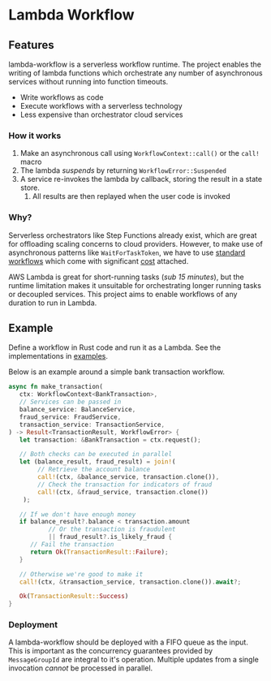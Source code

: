 # Lambda Workflow

## Features

lambda-workflow is a serverless workflow runtime. The project enables the writing of lambda functions which orchestrate any number of asynchronous services without running into function timeouts.

* Write workflows as code
* Execute workflows with a serverless technology
* Less expensive than orchestrator cloud services

### How it works
1. Make an asynchronous call using `WorkflowContext::call()` or the `call!` macro
2. The lambda *suspends* by returning `WorkflowError::Suspended`
3. A service re-invokes the lambda by callback, storing the result in a state store.
   1. All results are then replayed when the user code is invoked

### Why?

Serverless orchestrators like Step Functions already exist, which are great for offloading scaling concerns to cloud providers. However, to make use of asynchronous patterns like `WaitForTaskToken`, we have to use [standard workflows](https://docs.aws.amazon.com/step-functions/latest/dg/choosing-workflow-type.html) which come with significant [cost](https://aws.amazon.com/step-functions/pricing/) attached.

AWS Lambda is great for short-running tasks (*sub 15 minutes*), but the runtime limitation makes it unsuitable for orchestrating longer running tasks or decoupled services. This project aims to enable workflows of any duration to run in Lambda.


## Example

Define a workflow in Rust code and run it as a Lambda. See the implementations in [examples](./examples).

Below is an example around a simple bank transaction workflow.

```rust
async fn make_transaction(
   ctx: WorkflowContext<BankTransaction>,
   // Services can be passed in
   balance_service: BalanceService,
   fraud_service: FraudService,
   transaction_service: TransactionService,
) -> Result<TransactionResult, WorkflowError> {
   let transaction: &BankTransaction = ctx.request();

   // Both checks can be executed in parallel
   let (balance_result, fraud_result) = join!(
        // Retrieve the account balance
        call!(ctx, &balance_service, transaction.clone()),
        // Check the transaction for indicators of fraud
        call!(ctx, &fraud_service, transaction.clone())
    );

   // If we don't have enough money
   if balance_result?.balance < transaction.amount
           // Or the transaction is fraudulent
           || fraud_result?.is_likely_fraud {
      // Fail the transaction
      return Ok(TransactionResult::Failure);
   }

   // Otherwise we're good to make it
   call!(ctx, &transaction_service, transaction.clone()).await?;

   Ok(TransactionResult::Success)
}
```

### Deployment

A lambda-workflow should be deployed with a FIFO queue as the input.
This is important as the concurrency guarantees provided by `MessageGroupId` are integral to it's operation.
Multiple updates from a single invocation *cannot* be processed in parallel.